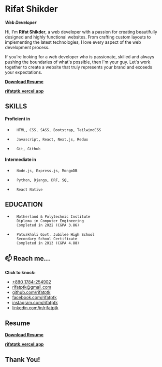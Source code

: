 

# Rifat Shikder

_**Web Developer**_



Hi, I'm **Rifat Shikder**, a web developer with a passion for creating beautifully
designed and highly functional websites. From crafting custom layouts to
implementing the latest technologies, I love every aspect of the web
development process.

If you're looking for a web developer who is passionate, skilled and always
pushing the boundaries of what's possible, then I'm your guy. Let's work
together to create a website that truly represents your brand and exceeds
your expectations.

[**Download Resume**](https://rifatptk.vercel.app/files/rifatptk_resume.pdf)

[**rifatptk.vercel.app**](https://rifatptk.vercel.app)


## SKILLS



#### Proficient in

-       HTML, CSS, SASS, Bootstrap, TailwindCSS
-       Javascript, React, Next.js, Redux
-       Git, Github

#### Intermediate in

-       Node.js, Express.js, MongoDB
-       Python, Django, DRF, SQL
-       React Native

## EDUCATION



-       Motherland & Polytechnic Institute
        Diploma in Computer Engineering
        Completed in 2022 (CGPA 3.86)

-       Patuakhali Govt. Jubilee High School
        Secondary School Certificate
        Completed in 2013 (CGPA 4.88)

## 📫 Reach me...



**Click to knock:**

- [+880 1784-254902](tel:+8801784254902)
- [rifatptk@gmail.com](mailto:rifatptk@gmail.com)
- [github.com/rifatptk](https://github.com/rifatptk)
- [facebook.com/rifatptk](https://facebook.com/rifatptk)
- [instagram.com/rifatptk](https://instagram.com/in/rifatptk)
- [linkedin.com/in/rifatptk](https://linkedin.com/in/rifatptk)

## Resume



[**Download Resume**](https://rifatptk.vercel.app/files/rifatptk_resume.pdf)

[**rifatptk.vercel.app**](https://rifatptk.vercel.app)

## Thank You!

